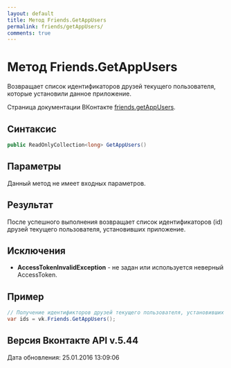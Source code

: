 ```yaml
---
layout: default
title: Метод Friends.GetAppUsers
permalink: friends/getAppUsers/
comments: true
---
```

# Метод Friends.GetAppUsers
Возвращает список идентификаторов друзей текущего пользователя, которые установили данное приложение.

Страница документации ВКонтакте [friends.getAppUsers](https://vk.com/dev/friends.getAppUsers).

## Синтаксис
``` csharp
public ReadOnlyCollection<long> GetAppUsers()
```

## Параметры
Данный метод не имеет входных параметров.

## Результат
После успешного выполнения возвращает список идентификаторов (id) друзей текущего пользователя, установивших приложение.

## Исключения
+ **AccessTokenInvalidException** - не задан или используется неверный AccessToken.

## Пример
```csharp
// Получение идентификторов друзей текущего пользователя, установивших приложение.
var ids = vk.Friends.GetAppUsers();
```

## Версия Вконтакте API v.5.44
Дата обновления: 25.01.2016 13:09:06
